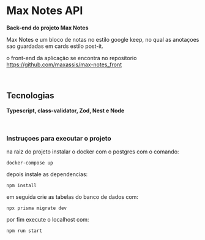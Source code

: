# Max Notes API

**Back-end do projeto Max Notes**

Max Notes e um bloco de notas no estilo google keep, no qual as anotaçoes sao guardadas em cards estilo post-it.

o front-end da aplicação se encontra no repositorio 
https://github.com/maxassis/max-notes_front

<br>

## Tecnologias

**Typescript, class-validator, Zod, Nest e Node**

<br>

### Instruçoes para executar o projeto

na raiz do projeto instalar o docker com o postgres com o comando:
```
docker-compose up
```

depois instale as dependencias: 
```
npm install
```


em seguida crie as tabelas do banco de dados com:
```
npx prisma migrate dev
```
por fim execute o localhost com:
```
npm run start
```

